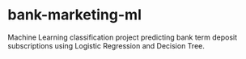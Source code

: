 # bank-marketing-ml
Machine Learning classification project predicting bank term deposit subscriptions using Logistic Regression and Decision Tree.
